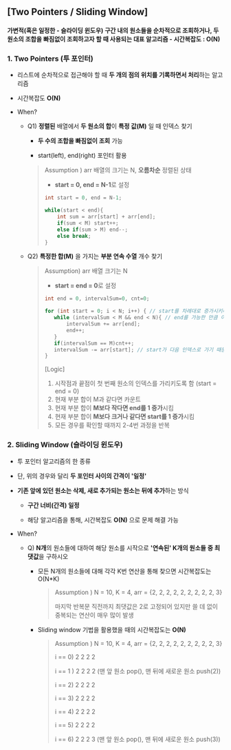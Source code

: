 ## [Two Pointers / Sliding Window]
#### 가변적(혹은 일정한  - 슬라이딩 윈도우) 구간 내의 원소들을 순차적으로 조회하거나, 두 원소의 조합을 빠짐없이 조회하고자 할 때 사용되는 대표 알고리즘 - 시간복잡도 : O(N)

### 1. **Two Pointers (투 포인터)**

- 리스트에 순차적으로 접근해야 할 때 **두 개의 점의 위치를 기록하면서 처리**하는 알고리즘
- 시간복잡도 **O(N)**

- When?

  - Q1) **정렬된** 배열에서 **두 원소의 합**이 **특정 값(M)** 일 때 인덱스 찾기

    - **두 수의 조합을 빠짐없이 조회** 가능

    - start(left), end(right) 포인터 활용

    > Assumption ) arr 배열의 크기는 N, **오름차순** 정렬된 상태
    >
    > - **start = 0, end = N-1**로 설정
    >
    > ```java
    > int start = 0, end = N-1;
    > 
    > while(start < end){
    >     int sum = arr[start] + arr[end];
    >     if(sum < M) start++;
    >     else if(sum > M) end--;
    >     else break;
    > }
    > ```

    

  - Q2) **특정한 합(M)** 을 가지는 **부분 연속 수열** 개수 찾기

    >Assumption) arr 배열 크기는 N
    >
    >- **start = end = 0**로 설정
    >
    >```java
    >int end = 0, intervalSum=0, cnt=0;
    >
    >for (int start = 0; i < N; i++) { // start를 차례대로 증가시키며 반복
    >    while (intervalSum < M && end < N){ // end를 가능한 만큼 이동
    >        intervalSum += arr[end];
    >        end++;
    >    }
    >    if(intervalSum == M)cnt++;
    >    intervalSum -= arr[start]; // start가 다음 인덱스로 가기 때문에 뺌
    >}
    >
    >```
    >
    >
    >
    >[Logic]
    >
    >1. 시작점과 끝점이 첫 번째 원소의 인덱스를 가리키도록 함 (start = end = 0)
    >2. 현재 부분 합이 M과 같다면 카운트
    >3. 현재 부분 합이 **M보다 작다면 end를 1 증가**시킴
    >4. 현재 부분 합이 **M보다 크거나 같다면 start를 1 증가**시킴
    >5. 모든 경우를 확인할 때까지 2-4번 과정을 반복

  



### 2. **Sliding Window (슬라이딩 윈도우)**

- 투 포인터 알고리즘의 한 종류

- 단, 위의 경우와 달리 **두 포인터 사이의 간격이 '일정'**

- **기존 앞에 있던 원소는 삭제, 새로 추가되는 원소는 뒤에 추가**하는 방식

  - **구간 너비(간격) 일정**

  - 해당 알고리즘을 통해, 시간복잡도 **O(N)** 으로 문제 해결 가능

- When?

  - Q) **N개**의 원소들에 대하여 해당 원소를 시작으로 **'연속된' K개의 원소들 중 최댓값**을 구하시오

    - 모든 N개의 원소들에 대해 각각 K번 연산을 통해 찾으면 시간복잡도는 O(N*K)

      > Assumption ) N = 10, K = 4, arr = {2, 2, 2, 2, 2, 2, 2, 2, 2, 3}
      >
      > 마지막 반복문 직전까지 최댓값은 2로 고정되어 있지만  쓸 데 없이 중복되는 연산이 매우 많이 발생

    - Sliding window 기법을 활용했을 때의 시간복잡도는 **O(N)**

      >Assumption ) N = 10, K = 4, arr = {2, 2, 2, 2, 2, 2, 2, 2, 2, 3}
      >
      >i == 0)	2 2 2 2
      >
      >i == 1 ) 	  2 2 2 2 						(맨 앞 원소 pop(), 맨 뒤에 새로운 원소 push(2))
      >
      >i == 2)		   2 2 2 2					  
      >
      >i == 3)			   2 2 2 2
      >
      >i == 4)				  2 2 2 2
      >
      >i == 5)					  2 2 2 2
      >
      >i == 6)					     2 2 2 3	      (맨 앞 원소 pop(), 맨 뒤에 새로운 원소 push(3))

